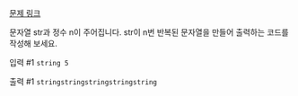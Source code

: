 
[문제 링크](https://school.programmers.co.kr/learn/courses/30/lessons/181950)

문자열 str과 정수 n이 주어집니다.
str이 n번 반복된 문자열을 만들어 출력하는 코드를 작성해 보세요.

입력 #1
```string 5```

출력 #1
```stringstringstringstringstring```